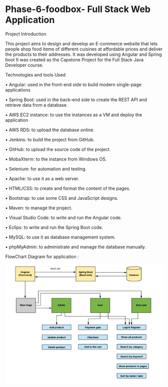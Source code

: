 # Phase-6-foodbox- Full Stack Web Application

Project  Introduction

This project aims to design and develop an E-commerce website that lets people shop food items of 
different cuisines at affordable prices and deliver the products to their addresses. It was developed
using Angular and Spring boot It was created as the Capstone Project for the Full Stack Java Developer
course.

Technologies and tools Used

• Angular: used in the front-end side to build modern single-page applications

• Spring Boot: used in the back-end side to create the REST API and retrieve data from a database.

• AWS EC2 instance: to use the instances as a VM and deploy the application

• AWS RDS: to upload the database online.

• Jenkins: to build the project from GitHub.

• GitHub: to upload the source code of the project.

• MobaXterm: to the instance from Windows OS.

• Selenium: for automation and testing.

• Apache: to use it as a web server.

• HTML/CSS: to create and format the content of the pages.

• Bootstrap: to use some CSS and JavaScript designs.

• Maven: to manage the project.

• Visual Studio Code: to write and run the Angular code.

• Eclips: to write and run the Spring Boot code.

• MySQL: to use it as database management system.

• phpMyAdmin: to administrate and manage the database manually.

FlowChart Diagram for application :

![Alt text](https://github.com/cipherkey/Phase-6-foodbox-web-application-/blob/master/Front-End/foodbox/src/assets/flow.PNG?raw=true "Optional Title")
